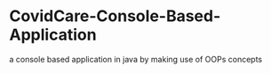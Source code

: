 # CovidCare-Console-Based-Application
a console based application in java by making use of OOPs concepts  
